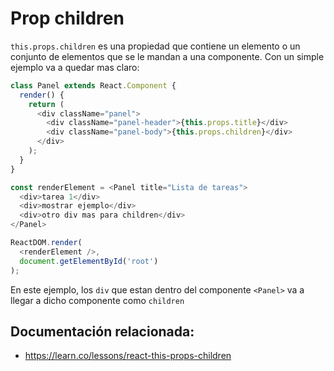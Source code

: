 # Prop children

`this.props.children` es una propiedad que contiene un elemento o un conjunto de elementos que se le mandan a una componente.
Con un simple ejemplo va a quedar mas claro:

```javascript
class Panel extends React.Component {
  render() {
    return (
      <div className="panel">
        <div className="panel-header">{this.props.title}</div>
        <div className="panel-body">{this.props.children}</div>
      </div>
    );
  }
}

const renderElement = <Panel title="Lista de tareas">
  <div>tarea 1</div>
  <div>mostrar ejemplo</div>
  <div>otro div mas para children</div>
</Panel>

ReactDOM.render(
  <renderElement />,
  document.getElementById('root')
);
```
En este ejemplo, los `div` que estan dentro del componente `<Panel>` va a llegar a dicho componente como `children`


## Documentación relacionada:
- https://learn.co/lessons/react-this-props-children
